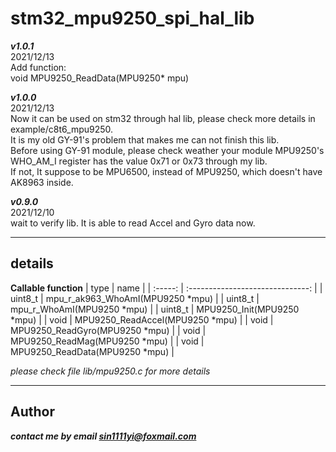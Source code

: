 # **stm32_mpu9250_spi_hal_lib**
***v1.0.1***   
2021/12/13   
Add function:     
void MPU9250_ReadData(MPU9250* mpu)

***v1.0.0***   
2021/12/13   
Now it can be used on stm32 through hal lib, please check more details in example/c8t6_mpu9250.   
It is my old GY-91's problem that makes me can not finish this lib.    
Before using GY-91 module, please check weather your module MPU9250's WHO_AM_I register has the value 0x71 or 0x73 through my lib.   
If not, It suppose to be MPU6500, instead of MPU9250, which doesn't have AK8963 inside. 

***v0.9.0***   
2021/12/10  
wait to verify lib. It is able to read Accel and Gyro data now.

---

## **details**
**Callable function**
|  type   |               name               |
| :-----: | :------------------------------: |
| uint8_t | mpu_r_ak963_WhoAmI(MPU9250 *mpu) |
| uint8_t |    mpu_r_WhoAmI(MPU9250 *mpu)    |
| uint8_t |    MPU9250_Init(MPU9250 *mpu)    |
|  void   | MPU9250_ReadAccel(MPU9250 *mpu)  |
|  void   |  MPU9250_ReadGyro(MPU9250 *mpu)  |
|  void   |  MPU9250_ReadMag(MPU9250 *mpu)   |
|  void   |  MPU9250_ReadData(MPU9250 *mpu)  |

 *please check file lib/mpu9250.c for more details*

 ---
 ## **Author**
 ***contact me by email sin1111yi@foxmail.com***

